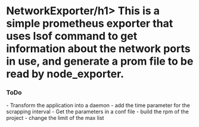 <h1>NetworkExporter/h1>
This is a simple prometheus exporter that uses lsof command to get information about the network ports in use, and generate a prom file to be read by node_exporter.

<h3>ToDo</h3>
- Transform the application into a daemon
- add the time parameter for the scrapping interval
- Get the parameters in a conf file
- build the rpm of the project
- change the limit of the max list